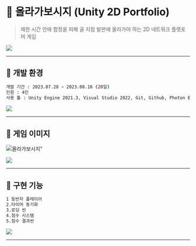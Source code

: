 # :crystal_ball: 올라가보시지 (Unity 2D Portfolio)
> 제한 시간 안에 함정을 피해 골 지점 발판에 올라가야 하는 2D 네트워크 플랫포머 게임

![](../header.png)

---
## :crystal_ball: 개발 환경

```sh
개발 기간 : 2023.07.28 ~ 2023.08.16 (20일)
인원 : 4인
사용 툴 : Unity Engine 2021.3, Visual Studio 2022, Git, Github, Photon Engine
```
![](../header.png)

---
## :crystal_ball: 게임 이미지

![올라가보시지](https://github.com/KANGSOOIN/3D-Valiant-of-Knight/assets/130741297/0e7762f8-4568-4691-a2b2-8db97ad39925)"

![](../header.png)

---
## :crystal_ball: 구현 기능

```sh
1 등반자 플레이어
2.타이머 동기화
3.로딩 씬
4.점수 시스템
5.점수 결과씬
```

![](../header.png)

---

